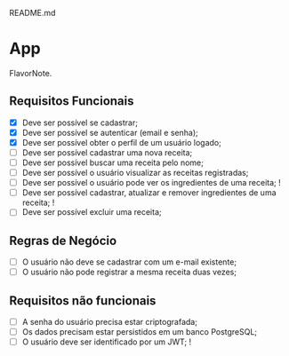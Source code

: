 README.md

# App

FlavorNote.

## Requisitos Funcionais

- [x] Deve ser possível se cadastrar;
- [x] Deve ser possível se autenticar (email e senha);
- [x] Deve ser possível obter o perfil de um usuário logado;
- [ ] Deve ser possível cadastrar uma nova receita;
- [ ] Deve ser possível buscar uma receita pelo nome;
- [ ] Deve ser possível o usuário visualizar as receitas registradas;
- [ ] Deve ser possível o usuário pode ver os ingredientes de uma receita; !
- [ ] Deve ser possível cadastrar, atualizar e remover ingredientes de uma receita; !
- [ ] Deve ser possível excluir uma receita;

## Regras de Negócio

- [ ] O usuário não deve se cadastrar com um e-mail existente;
- [ ] O usuário não pode registrar a mesma receita duas vezes;
 
## Requisitos não funcionais

- [ ] A senha do usuário precisa estar criptografada;
- [ ] Os dados precisam estar persistidos em um banco PostgreSQL;
- [ ] O usuário deve ser identificado por um JWT; !